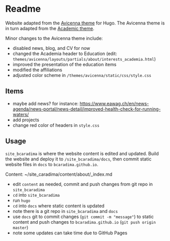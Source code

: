 # Readme
Website adapted from the [Avicenna theme](https://github.com/hadisinaee/avicenna) for Hugo. The Avicenna theme is in turn adapted from the [Academic theme](https://themes.gohugo.io/themes/hugo-academic/).

Minor changes to the Avicenna theme include:

- disabled news, blog, and CV for now
- changed the Academia header to Education (edit: `themes/avicenna/layouts/partials/about/interests_academia.html`)
- improved the presentation of the education items
- modified the affiliations
- adjusted color scheme in `/themes/avicenna/static/css/style.css`

## Items

- maybe add news? for instance:
https://www.eawag.ch/en/news-agenda/news-portal/news-detail/improved-health-check-for-running-waters/
- add projects
- change red color of headers in `style.css`

## Usage
`site_bcaradima` is where the website content is edited and updated. Build the website and deploy it to `/site_bcaradima/docs`, then commit static website files in `docs` to `bcaradima.github.io`.

Content: ~/site_caradima/content/about/_index.md

* edit `content` as needed, commit and push changes from git repo in `site_bcaradima`
* `cd` into `site_bcaradima`
* run `hugo`
* `cd` into `docs` where static content is updated
* note there is a git repo in `site_bcaradima` and `docs`
* use `docs` git to commit changes (`git commit -m "message"`) to static content and push changes to `bcaradima.github.io` (`git push origin master`)
* note some updates can take time due to GitHub Pages
